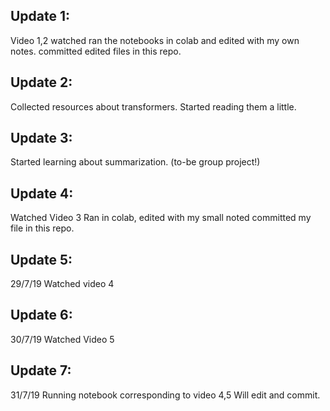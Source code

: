 ## Update 1:
Video 1,2 watched
ran the notebooks in colab and edited with my own notes.
committed edited files in this repo.

## Update 2:
Collected resources about transformers.
Started reading them a little.

## Update 3:
Started learning about summarization. (to-be group project!)

## Update 4:
Watched Video 3
Ran in colab, edited with my small noted
committed my file in this repo.

## Update 5:
29/7/19
Watched video 4

## Update 6:
30/7/19
Watched Video 5

## Update 7:
31/7/19
Running notebook corresponding to video 4,5
Will edit and commit.


